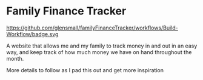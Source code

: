 # Family Finance Tracker

https://github.com/glensmall/familyFinanceTracker/workflows/Build-Workflow/badge.svg

A website that allows me and my family to track money in and out in an easy way, and keep track of how much money we have on hand throughout the month.

More details to follow as I pad this out and get more inspiration


